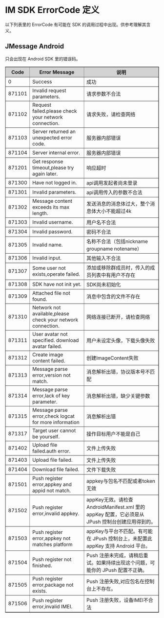 # IM SDK ErrorCode 定义

以下列表里的 ErrorCode 有可能在 SDK 的调用过程中出现。供参考理解其含义。


## JMessage Android

只会出现在 Android SDK 里的错误码。

<div class="table-d" align="center" >
	<table border="1" width = "100%">
		<tr  bgcolor="#D3D3D3" >
			<th >Code</th>
			<th>Error Message</th>
			<th>说明</th>
		</tr>
	<tr >
	  <td>0</td>
	  <td>Success</td>
	  <td>成功</td>
	</tr>
    <tr >
      <td>871101</td>
      <td>Invalid request parameters.</td>
      <td>请求参数不合法</td>
    </tr>
    <tr >
      <td>871102</td>
      <td>Request failed.please check your network connection.</td>
      <td>请求失败，请检查网络</td>
    </tr>
    <tr >
      <td>871103</td>
      <td>Server returned an unexpected error code.</td>
      <td>服务器内部错误</td>
    </tr>
    <tr >
      <td>871104</td>
      <td>Server internal error.</td>
      <td>服务器内部错误</td>
    </tr>
    <tr >
      <td>871201</td>
      <td>Get response timeout,please try again later.</td>
      <td>响应超时</td>
    </tr>
    <tr >
      <td>871300</td>
      <td>Have not logged in.</td>
      <td>api调用发起者尚未登录</td>
    </tr>
    <tr >
      <td>871301</td>
      <td>Invalid parameters.</td>
      <td>api调用传入的参数不合法</td>
    </tr>
    <tr >
      <td>871302</td>
      <td>Message content exceeds its max length.</td>
      <td>发送消息的消息体过大，整个消息体大小不能超过4k</td>
    </tr>
    <tr >
      <td>871303</td>
      <td>Invalid username.</td>
      <td>用户名不合法</td>
    </tr>
    <tr >
      <td>871304</td>
      <td>Invalid password.</td>
      <td>密码不合法</td>
    </tr>
    <tr >
      <td>871305</td>
      <td>Invalid name.</td>
      <td>名称不合法（包括nickname groupname notename）  </td>
    </tr>
    <tr >
      <td>871306</td>
      <td>Invalid input.</td>
      <td>其他输入不合法</td>
    </tr>
    <tr >
      <td>871307</td>
      <td>Some user not exists,operate failed.</td>
      <td>添加或移除群成员时，传入的成员列表中有用户不存在</td>
    </tr>
    <tr >
      <td>871308</td>
      <td>SDK have not init yet.</td>
      <td>SDK尚未初始化</td>
    </tr>
    <tr >
      <td>871309</td>
      <td>Attached file not found.</td>
      <td>消息中包含的文件不存在</td>
    </tr>
    <tr >
      <td>871310</td>
      <td>Network not available,please check your network connection.</td>
      <td>网络连接已断开，请检查网络</td>
    </tr>
    <tr >
      <td>871311</td>
      <td>User avatar not specified. download avatar failed.</td>
      <td>用户未设定头像，下载头像失败</td>
    </tr>
    <tr >
      <td>871312</td>
      <td>Create image content failed.</td>
      <td>创建ImageContent失败</td>
    </tr>
    <tr >
      <td>871313</td>
      <td>Message parse error,version not match.</td>
      <td>消息解析出错，协议版本号不匹配</td>
    </tr>
    <tr >
      <td>871314</td>
      <td>Message parse error,lack of key parameter.</td>
      <td>消息解析出错，缺少关键参数</td>
    </tr>
    <tr >
      <td>871315</td>
      <td>Message parse error,check logcat for more information</td>
      <td>消息解析出错</td>
    </tr>
    <tr >
      <td>871317</td>
      <td>Target user cannot be yourself.</td>
      <td>操作目标用户不能是自己</td>
    </tr>
    <tr >
      <td>871402</td>
      <td>Upload file failed.auth error.</td>
      <td>文件上传失败</td>
    </tr>
    <tr >
      <td>871403</td>
      <td>Upload file failed.</td>
      <td>文件上传失败</td>
    </tr>
    <tr >
      <td>871404</td>
      <td>Download file failed.</td>
      <td>文件下载失败</td>
    </tr>
    <tr >
      <td>871501</td>
      <td>Push register error,appkey and appid not match.</td>
      <td>appkey与包名不匹配或者token无效</td>
    </tr>
    <tr >
      <td>871502</td>
      <td>Push register error,invalid appkey.</td>
      <td>appKey无效。请检查 AndroidManifest.xml 里的 appKey 配置，它必须是从 JPush 控制台创建应用得到的。</td>
    </tr>
    <tr >
      <td>871503</td>
      <td>Push register error,appkey not matches platform</td>
      <td>appKey与平台不匹配。有可能在 JPush 控制台上，未配置此 appKey 支持 Android 平台。</td>
    </tr>
    <tr>
      <td>871504</td>
      <td>Push register not finished.</td>
      <td>Push 注册未完成，请稍后重试。如果持续出现这个问题，可能你的 JPush 配置不正确。</td>
    </tr>
    <tr>
      <td>871505</td>
      <td>Push register error,package not exists.</td>
      <td>Push 注册失败,对应包名在控制台上不存在。</td>
    </tr>
    <tr>
      <td>871506</td>
      <td>Push register error,invalid IMEI.</td>
      <td>Push 注册失败，设备IMEI不合法</td>
    </tr>
    
</table>
</div>
